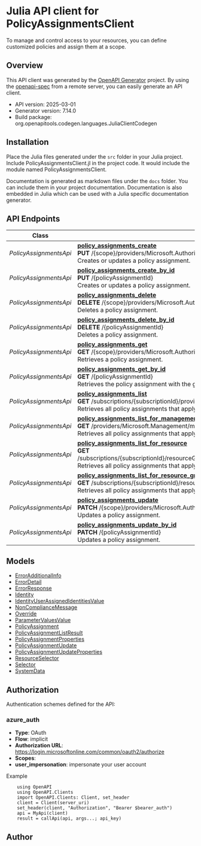 # Julia API client for PolicyAssignmentsClient

To manage and control access to your resources, you can define customized policies and assign them at a scope.

## Overview
This API client was generated by the [OpenAPI Generator](https://openapi-generator.tech) project.  By using the [openapi-spec](https://openapis.org) from a remote server, you can easily generate an API client.

- API version: 2025-03-01
- Generator version: 7.14.0
- Build package: org.openapitools.codegen.languages.JuliaClientCodegen


## Installation
Place the Julia files generated under the `src` folder in your Julia project. Include PolicyAssignmentsClient.jl in the project code.
It would include the module named PolicyAssignmentsClient.

Documentation is generated as markdown files under the `docs` folder. You can include them in your project documentation.
Documentation is also embedded in Julia which can be used with a Julia specific documentation generator.

## API Endpoints

Class | Method
------------ | -------------
*PolicyAssignmentsApi* | [**policy_assignments_create**](docs/PolicyAssignmentsApi.md#policy_assignments_create)<br/>**PUT** /{scope}/providers/Microsoft.Authorization/policyAssignments/{policyAssignmentName}<br/>Creates or updates a policy assignment.
*PolicyAssignmentsApi* | [**policy_assignments_create_by_id**](docs/PolicyAssignmentsApi.md#policy_assignments_create_by_id)<br/>**PUT** /{policyAssignmentId}<br/>Creates or updates a policy assignment.
*PolicyAssignmentsApi* | [**policy_assignments_delete**](docs/PolicyAssignmentsApi.md#policy_assignments_delete)<br/>**DELETE** /{scope}/providers/Microsoft.Authorization/policyAssignments/{policyAssignmentName}<br/>Deletes a policy assignment.
*PolicyAssignmentsApi* | [**policy_assignments_delete_by_id**](docs/PolicyAssignmentsApi.md#policy_assignments_delete_by_id)<br/>**DELETE** /{policyAssignmentId}<br/>Deletes a policy assignment.
*PolicyAssignmentsApi* | [**policy_assignments_get**](docs/PolicyAssignmentsApi.md#policy_assignments_get)<br/>**GET** /{scope}/providers/Microsoft.Authorization/policyAssignments/{policyAssignmentName}<br/>Retrieves a policy assignment.
*PolicyAssignmentsApi* | [**policy_assignments_get_by_id**](docs/PolicyAssignmentsApi.md#policy_assignments_get_by_id)<br/>**GET** /{policyAssignmentId}<br/>Retrieves the policy assignment with the given ID.
*PolicyAssignmentsApi* | [**policy_assignments_list**](docs/PolicyAssignmentsApi.md#policy_assignments_list)<br/>**GET** /subscriptions/{subscriptionId}/providers/Microsoft.Authorization/policyAssignments<br/>Retrieves all policy assignments that apply to a subscription.
*PolicyAssignmentsApi* | [**policy_assignments_list_for_management_group**](docs/PolicyAssignmentsApi.md#policy_assignments_list_for_management_group)<br/>**GET** /providers/Microsoft.Management/managementGroups/{managementGroupId}/providers/Microsoft.Authorization/policyAssignments<br/>Retrieves all policy assignments that apply to a management group.
*PolicyAssignmentsApi* | [**policy_assignments_list_for_resource**](docs/PolicyAssignmentsApi.md#policy_assignments_list_for_resource)<br/>**GET** /subscriptions/{subscriptionId}/resourceGroups/{resourceGroupName}/providers/{resourceProviderNamespace}/{parentResourcePath}/{resourceType}/{resourceName}/providers/Microsoft.Authorization/policyAssignments<br/>Retrieves all policy assignments that apply to a resource.
*PolicyAssignmentsApi* | [**policy_assignments_list_for_resource_group**](docs/PolicyAssignmentsApi.md#policy_assignments_list_for_resource_group)<br/>**GET** /subscriptions/{subscriptionId}/resourceGroups/{resourceGroupName}/providers/Microsoft.Authorization/policyAssignments<br/>Retrieves all policy assignments that apply to a resource group.
*PolicyAssignmentsApi* | [**policy_assignments_update**](docs/PolicyAssignmentsApi.md#policy_assignments_update)<br/>**PATCH** /{scope}/providers/Microsoft.Authorization/policyAssignments/{policyAssignmentName}<br/>Updates a policy assignment.
*PolicyAssignmentsApi* | [**policy_assignments_update_by_id**](docs/PolicyAssignmentsApi.md#policy_assignments_update_by_id)<br/>**PATCH** /{policyAssignmentId}<br/>Updates a policy assignment.


## Models

 - [ErrorAdditionalInfo](docs/ErrorAdditionalInfo.md)
 - [ErrorDetail](docs/ErrorDetail.md)
 - [ErrorResponse](docs/ErrorResponse.md)
 - [Identity](docs/Identity.md)
 - [IdentityUserAssignedIdentitiesValue](docs/IdentityUserAssignedIdentitiesValue.md)
 - [NonComplianceMessage](docs/NonComplianceMessage.md)
 - [Override](docs/Override.md)
 - [ParameterValuesValue](docs/ParameterValuesValue.md)
 - [PolicyAssignment](docs/PolicyAssignment.md)
 - [PolicyAssignmentListResult](docs/PolicyAssignmentListResult.md)
 - [PolicyAssignmentProperties](docs/PolicyAssignmentProperties.md)
 - [PolicyAssignmentUpdate](docs/PolicyAssignmentUpdate.md)
 - [PolicyAssignmentUpdateProperties](docs/PolicyAssignmentUpdateProperties.md)
 - [ResourceSelector](docs/ResourceSelector.md)
 - [Selector](docs/Selector.md)
 - [SystemData](docs/SystemData.md)


<a id="authorization"></a>
## Authorization

Authentication schemes defined for the API:
<a id="azure_auth"></a>
### azure_auth
- **Type**: OAuth
- **Flow**: implicit
- **Authorization URL**: https://login.microsoftonline.com/common/oauth2/authorize
- **Scopes**: 
 - **user_impersonation**: impersonate your user account

Example
```
    using OpenAPI
    using OpenAPI.Clients
    import OpenAPI.Clients: Client, set_header
    client = Client(server_uri)
    set_header(client, "Authorization", "Bearer $bearer_auth")
    api = MyApi(client)
    result = callApi(api, args...; api_key)
```

## Author



